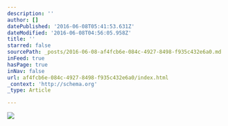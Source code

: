 ```yaml
---
description: ''
author: []
datePublished: '2016-06-08T05:41:53.631Z'
dateModified: '2016-06-08T04:56:05.958Z'
title: ''
starred: false
sourcePath: _posts/2016-06-08-af4fcb6e-084c-4927-8498-f935c432e6a0.md
inFeed: true
hasPage: true
inNav: false
url: af4fcb6e-084c-4927-8498-f935c432e6a0/index.html
_context: 'http://schema.org'
_type: Article

---
```

![](https://the-grid-user-content.s3-us-west-2.amazonaws.com/e19405b0-f270-4a47-b498-51fa70affda9.jpg)
